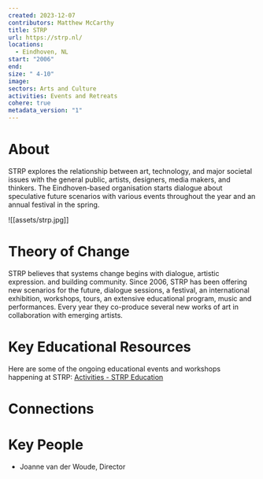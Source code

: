 ```yaml
---
created: 2023-12-07
contributors: Matthew McCarthy
title: STRP
url: https://strp.nl/
locations:
  - Eindhoven, NL
start: "2006"
end: 
size: " 4-10"
image: 
sectors: Arts and Culture
activities: Events and Retreats
cohere: true
metadata_version: "1"
---
```


# About

STRP explores the relationship between art, technology, and major societal issues with the general public, artists, designers, media makers, and thinkers. The Eindhoven-based organisation starts dialogue about speculative future scenarios with various events throughout the year and an annual festival in the spring.

![[assets/strp.jpg]]

# Theory of Change

STRP believes that systems change begins with dialogue, artistic expression. and building community. Since 2006, STRP has been offering new scenarios for the future, dialogue sessions, a festival, an international exhibition, workshops, tours, an extensive educational program, music and performances. Every year they co-produce several new works of art in collaboration with emerging artists.

# Key Educational Resources

Here are some of the ongoing educational events and workshops happening at STRP: [Activities - STRP Education](https://onderwijs.strp.nl/en/activities)

# Connections


# Key People

- Joanne van der Woude, Director

